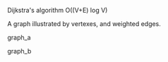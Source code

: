 Dijkstra's algorithm
O((V+E) log V)

A graph illustrated by vertexes, and weighted edges.

graph_a



graph_b
